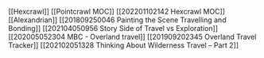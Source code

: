[[Hexcrawl]]
[[Pointcrawl MOC]]
[[202201102142 Hexcrawl MOC]] [[Alexandrian]] 
[[201809250046 Painting the Scene Travelling and Bonding]]
[[202104050956 Story Side of Travel vs Exploration]]
[[202005052304 MBC - Overland travel]]
[[201909202345 Overland Travel Tracker]]
[[202102051328 Thinking About Wilderness Travel – Part 2]]